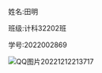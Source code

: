 姓名:田明                   

班级:计科32202班

学号:2022002869    

![QQ图片20221212213717](https://user-images.githubusercontent.com/120188023/207061280-93c4c8eb-6832-4b70-9379-68a5e144ed00.jpg)
